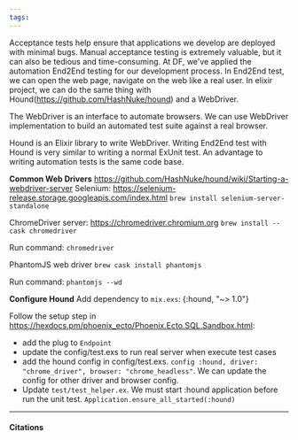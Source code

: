 ```yaml
---
tags: 
---
```

Acceptance tests help ensure that applications we develop are deployed with minimal bugs. Manual acceptance testing is extremely valuable, but it can also be tedious and time-consuming. At DF, we've applied the automation End2End testing for our development process. In End2End test, we can open the web page, navigate on the web like a real user.
In elixir project, we can do the same thing with Hound(https://github.com/HashNuke/hound) and a WebDriver.

The WebDriver is an interface to automate browsers. We can use WebDriver implementation to build an automated test suite against a real browser.

Hound is an Elixir library to write WebDriver. Writing End2End test with Hound is very similar to writing a normal ExUnit test. An advantage to writing automation tests is the same code base.

**Common Web Drivers**
https://github.com/HashNuke/hound/wiki/Starting-a-webdriver-server
Selenium:
https://selenium-release.storage.googleapis.com/index.html
`brew install selenium-server-standalone`

ChromeDriver server:
https://chromedriver.chromium.org
`brew install --cask chromedriver`

Run command:
`chromedriver`

PhantomJS web driver
`brew cask install phantomjs`

Run command:
`phantomjs --wd`

**Configure Hound**
Add dependency to `mix.exs`:
{:hound, "~> 1.0"}

Follow the setup step in https://hexdocs.pm/phoenix_ecto/Phoenix.Ecto.SQL.Sandbox.html:
- add the plug to `Endpoint`
- update the config/test.exs to run real server when execute test cases
- add the hound config in config/test.exs. `config :hound, driver: "chrome_driver", browser: "chrome_headless"`. We can update the config for other driver and browser config.
- Update `test/test_helper.ex`. We must start :hound application before run the unit test. `Application.ensure_all_started(:hound)`

---

#### Citations